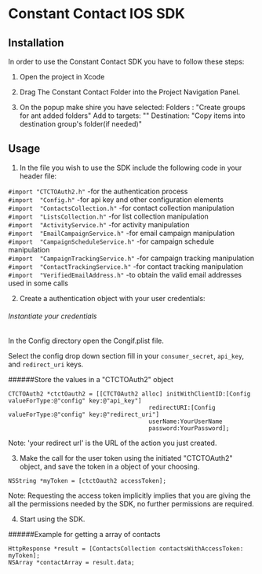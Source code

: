 Constant Contact IOS SDK
=========================

## Installation

In order to use the Constant Contact SDK you have to follow these steps:

1) Open the project in Xcode

2) Drag The Constant Contact Folder into the Project Navigation Panel.

3) On the popup make shire you have selected:
  Folders :            "Create groups for ant added folders" 
	Add to targets: "<yourProjectName>"
	Destination:     "Copy items into destination group's folder(if needed)"

## Usage

1) In the file you wish to use the SDK include the following code in your header file:

`#import "CTCTOAuth2.h"`               -for the authentication process
<br>
`#import  "Config.h"`                  -for api key and other configuration elements
<br>
`#import  "ContactsCollection.h"`      -for contact collection manipulation
<br>
`#import  "ListsCollection.h"`         -for list collection manipulation
<br>
`#import  "ActivityService.h"`         -for activity manipulation
<br>
`#import  "EmailCampaignService.h"`    -for email campaign manipulation
<br>
`#import  "CampaignScheduleService.h"` -for campaign schedule manipulation
<br>
`#import  "CampaignTrackingService.h"` -for campaign tracking manipulation
<br>
`#import  "ContactTrackingService.h"`  -for contact tracking manipulation
<br>
`#import  "VerifiedEmailAddress.h"`  -to obtain the valid email addresses used in some calls


2) Create a authentication object with your user credentials:

###### Instantiate your credentials 

In the Config directory open the Congif.plist file.

Select the config drop down section fill in your `consumer_secret`, `api_key`, and `redirect_uri` keys.
 

######Store the values in a "CTCTOAuth2" object 
```
CTCTOAuth2 *ctctOauth2 = [[CTCTOAuth2 alloc] initWithClientID:[Config valueForType:@"config" key:@"api_key"]
									    redirectURI:[Config valueForType:@"config" key:@"redirect_uri"]
									    userName:YourUserName 
									    password:YourPassword];
```

Note: 'your redirect url' is the URL of the action you just created.

3) Make the call for the user token using the initiated "CTCTOAuth2" object, and save the token in a object of your choosing.

```
NSString *myToken = [ctctOauth2 accessToken];
```

 Note: Requesting the access token implicitly implies that you are giving the all the permissions needed by the SDK, no further permissions are required.

4) Start using the SDK.

######Example for getting a array of contacts
```
HttpResponse *result = [ContactsCollection contactsWithAccessToken: myToken];
NSArray *contactArray = result.data;
```
